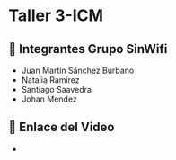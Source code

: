 # Taller 3-ICM

## 👥 Integrantes Grupo SinWifi
- Juan Martín Sánchez Burbano  
- Natalia Ramirez  
- Santiago Saavedra
- Johan Mendez 

## 🎥 Enlace del Video
- 
